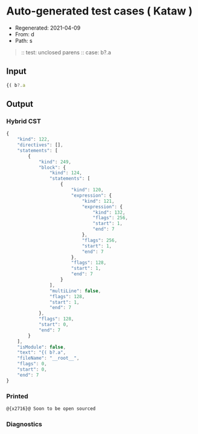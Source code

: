# Auto-generated test cases ( Kataw )
- Regenerated: 2021-04-09
- From: d
- Path: s
> :: test: unclosed parens
> :: case: b?.a
## Input

`````js
{( b?.a
`````

## Output

### Hybrid CST

```javascript
{
    "kind": 122,
    "directives": [],
    "statements": [
        {
            "kind": 249,
            "block": {
                "kind": 124,
                "statements": [
                    {
                        "kind": 120,
                        "expression": {
                            "kind": 121,
                            "expression": {
                                "kind": 132,
                                "flags": 256,
                                "start": 1,
                                "end": 7
                            },
                            "flags": 256,
                            "start": 1,
                            "end": 7
                        },
                        "flags": 128,
                        "start": 1,
                        "end": 7
                    }
                ],
                "multiLine": false,
                "flags": 128,
                "start": 1,
                "end": 7
            },
            "flags": 128,
            "start": 0,
            "end": 7
        }
    ],
    "isModule": false,
    "text": "{( b?.a",
    "fileName": "__root__",
    "flags": 0,
    "start": 0,
    "end": 7
}
```

### Printed

```javascript
@{x2716}@ Soon to be open sourced
```

### Diagnostics

```javascript

```

